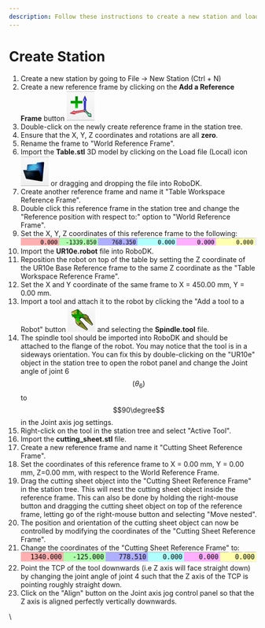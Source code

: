 ```yaml
---
description: Follow these instructions to create a new station and load assets.
---
```


# Create Station

1. Create a new station by going to File -> New Station (Ctrl + N)
2. Create a new reference frame by clicking on the **Add a Reference Frame** button <img src="../.gitbook/assets/image (13).png" alt="" data-size="line">
3. Double-click on the newly create reference frame in the station tree.
4. Ensure that the X, Y, Z coordinates and rotations are all **zero**.
5. Rename the frame to "World Reference Frame".
6. Import the **Table.stl** 3D model by clicking on the Load file (Local) icon <img src="../.gitbook/assets/Screenshot from 2022-11-27 20-09-58.png" alt="" data-size="line"> or dragging and dropping the file into RoboDK.
7. Create another reference frame and name it "Table Workspace Reference Frame".
8. Double click this reference frame in the station tree and change the "Reference position with respect to:" option to "World Reference Frame".
9. Set the X, Y, Z coordinates of this reference frame to the following: <img src="../.gitbook/assets/image (9).png" alt="" data-size="line">
10. Import the **UR10e.robot** file into RoboDK.
11. Reposition the robot on top of the table by setting the Z coordinate of the UR10e Base Reference frame to the same Z coordinate as the "Table Workspace Reference Frame".
12. Set the X and Y coordinate of the same frame to X = 450.00 mm, Y = 0.00 mm.
13. Import a tool and attach it to the robot by clicking the "Add a tool to a Robot" button <img src="../.gitbook/assets/image (1).png" alt="" data-size="line"> and selecting the **Spindle.tool** file.
14. The spindle tool should be imported into RoboDK and should be attached to the flange of the robot. You may notice that the tool is in a sideways orientation. You can fix this by double-clicking on the "UR10e" object in the station tree to open the robot panel and change the Joint angle of joint 6 $$(\theta_6)$$to $$90\degree$$in the Joint axis jog settings.
15. Right-click on the tool in the station tree and select "Active Tool".
16. Import the **cutting\_sheet.stl** file.
17. Create a new reference frame and name it "Cutting Sheet Reference Frame".
18. Set the coordinates of this reference frame to X = 0.00 mm, Y = 0.00 mm, Z=0.00 mm, with respect to the World Reference Frame.
19. Drag the cutting sheet object into the "Cutting Sheet Reference Frame" in the station tree. This will nest the cutting sheet object inside the reference frame. This can also be done by holding the right-mouse button and dragging the cutting sheet object on top of the reference frame, letting go of the right-mouse button and selecting "Move nested".
20. The position and orientation of the cutting sheet object can now be controlled by modifying the coordinates of the "Cutting Sheet Reference Frame".
21. Change the coordinates of the "Cutting Sheet Reference Frame" to:<img src="../.gitbook/assets/image (4).png" alt="" data-size="line">
22. Point the TCP of the tool downwards (i.e Z axis will face straight down) by changing the joint angle of joint 4 such that the Z axis of the TCP is pointing roughly straight down.
23. Click on the "Align" button on the Joint axis jog control panel so that the Z axis is aligned perfectly vertically downwards.

\






